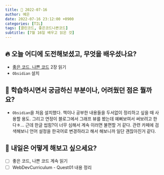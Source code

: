 ```yaml
---
title: 📸 2022-07-16
author: 예은
date: 2022-07-16 23:12:00 +0900
categories: [TIL]
tags: [클린코드, 좋은코드나쁜코드]
subtitle: [7월 16일 배우고 읽은 것]
---
```


## 🔥 오늘 어디에 도전해보셨고, 무엇을 배우셨나요?

- [좋은 코드, 나쁜 코드](/posts/좋은코드나쁜코드/) 2장 읽기
- `Obsidian` 설치

## 🌊 학습하시면서 궁금하신 부분이나, 어려웠던 점은 뭘까요?

- `Obsidian`을 처음 설치했다. 책이나 공부한 내용들을 두서없이 정리하고 싶을 때 사용할 용도. 그리고 연정이 블로그에서 그래프 뷰를 봤는데 예뻐보여서 써보려고 한다ㅎ... 근데 한글 씹힘?이 너무 심해서 계속 이러면 불편할 거 같다. 관련 카페에 검색해보니 언어 설정을 한국어로 변경하라고 해서 해보니까 일단 괜찮아진거 같다.

## 🌟 내일은 어떻게 해보고 싶으세요?

- [ ] 좋은 코드, 나쁜 코드 계속 읽기
- [ ] WebDevCurriculum - Quest01 내용 정리
